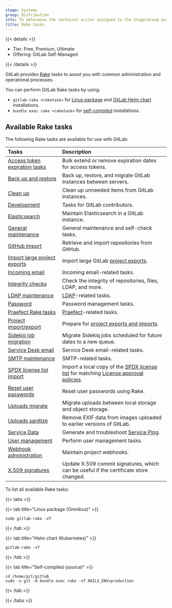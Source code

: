```yaml
---
stage: Systems
group: Distribution
info: To determine the technical writer assigned to the Stage/Group associated with this page, see https://handbook.gitlab.com/handbook/product/ux/technical-writing/#assignments
title: Rake tasks
---
```


{{< details >}}

- Tier: Free, Premium, Ultimate
- Offering: GitLab Self-Managed

{{< /details >}}

GitLab provides [Rake](https://ruby.github.io/rake/) tasks to assist you with common administration and operational
processes.

You can perform GitLab Rake tasks by using:

- `gitlab-rake <raketask>` for [Linux package](https://docs.gitlab.com/omnibus/) and [GitLab Helm chart](https://docs.gitlab.com/charts/troubleshooting/kubernetes_cheat_sheet.html#gitlab-specific-kubernetes-information) installations.
- `bundle exec rake <raketask>` for [self-compiled](../../install/installation.md) installations.

## Available Rake tasks

The following Rake tasks are available for use with GitLab:

| Tasks                                                                                                      | Description |
|:-----------------------------------------------------------------------------------------------------------|:------------|
| [Access token expiration tasks](tokens/_index.md)                                                          | Bulk extend or remove expiration dates for access tokens. |
| [Back up and restore](../backup_restore/_index.md)                                          | Back up, restore, and migrate GitLab instances between servers. |
| [Clean up](cleanup.md)                                                                                     | Clean up unneeded items from GitLab instances. |
| [Development](../../development/rake_tasks.md)                                                                | Tasks for GitLab contributors. |
| [Elasticsearch](../../integration/advanced_search/elasticsearch.md#gitlab-advanced-search-rake-tasks)         | Maintain Elasticsearch in a GitLab instance. |
| [General maintenance](maintenance.md)                                                                      | General maintenance and self-check tasks. |
| [GitHub import](github_import.md)                                                                          | Retrieve and import repositories from GitHub. |
| [Import large project exports](project_import_export.md#import-large-projects)                             | Import large GitLab [project exports](../../user/project/settings/import_export.md). |
| [Incoming email](incoming_email.md)                                                                        | Incoming email-related tasks. |
| [Integrity checks](check.md)                                                                               | Check the integrity of repositories, files, LDAP, and more. |
| [LDAP maintenance](ldap.md)                                                                                | [LDAP](../auth/ldap/_index.md)-related tasks. |
| [Password](password.md)                                                                                    | Password management tasks. |
| [Praefect Rake tasks](praefect.md)                                                                         | [Praefect](../gitaly/praefect.md)-related tasks. |
| [Project import/export](project_import_export.md)                                                          | Prepare for [project exports and imports](../../user/project/settings/import_export.md). |
| [Sidekiq job migration](../sidekiq/sidekiq_job_migration.md)                                                          | Migrate Sidekiq jobs scheduled for future dates to a new queue. |
| [Service Desk email](service_desk_email.md)                                                                | Service Desk email-related tasks. |
| [SMTP maintenance](smtp.md)                                                                                | SMTP-related tasks. |
| [SPDX license list import](spdx.md)                                                                        | Import a local copy of the [SPDX license list](https://spdx.org/licenses/) for matching [License approval policies](../../user/compliance/license_approval_policies.md). |
| [Reset user passwords](../../security/reset_user_password.md#use-a-rake-task)                                 | Reset user passwords using Rake. |
| [Uploads migrate](uploads/migrate.md)                                                                      | Migrate uploads between local storage and object storage. |
| [Uploads sanitize](uploads/sanitize.md)                                                                    | Remove EXIF data from images uploaded to earlier versions of GitLab. |
| [Service Data](../../development/internal_analytics/service_ping/troubleshooting.md#generate-service-ping)    | Generate and troubleshoot [Service Ping](../../development/internal_analytics/service_ping/_index.md). |
| [User management](user_management.md)                                                                      | Perform user management tasks. |
| [Webhook administration](web_hooks.md)                                                                     | Maintain project webhooks. |
| [X.509 signatures](x509_signatures.md)                                                                     | Update X.509 commit signatures, which can be useful if the certificate store changed. |

To list all available Rake tasks:

{{< tabs >}}

{{< tab title="Linux package (Omnibus)" >}}

```shell
sudo gitlab-rake -vT
```

{{< /tab >}}

{{< tab title="Helm chart (Kubernetes)" >}}

```shell
gitlab-rake -vT
```

{{< /tab >}}

{{< tab title="Self-compiled (source)" >}}

```shell
cd /home/git/gitlab
sudo -u git -H bundle exec rake -vT RAILS_ENV=production
```

{{< /tab >}}

{{< /tabs >}}
